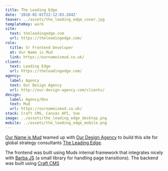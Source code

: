 ```yaml
---
title: The Leading Edge
date: '2018-02-01T22:12:03.284Z'
teaser: ../assets/the_leading_edge_cover.jpg
templateKey: work
site:
  text: theleadingedge.com
  url: https://theleadingedge.com/
role:
  title: Sr Frontend Developer
  at: Our Name is Mud
  link: https://ournameismud.co.uk/
client:
  text: Leading Edge
  url: https://theleadingedge.com/
agency:
  label: Agency
  text: Our Design Agency
  url: http://our-design-agency.com/clients/
design:
  label: Agency/Dev
  text: Mud
  url: https://ournameismud.co.uk/
stack: Craft CMS, Canvas API, Vue
image: ../assets/the_leading_edge_desktop.png
mobile: ../assets/the_leading_edge_mobile.png
---
```


[Our Name is Mud](https://ournameismud.co.uk/) teamed up with [Our Design Agency](http://our-design-agency.com/) to build this site for global strategy consultants [The Leading Edge](https://theleadingedge.com/).

The frontend was built using Muds internal framework that integrates nicely with [Barba JS](https://barba.js.org/v1/) (a small library for handling page transitions). The backend was built using [Craft CMS](https://craftcms.com)
